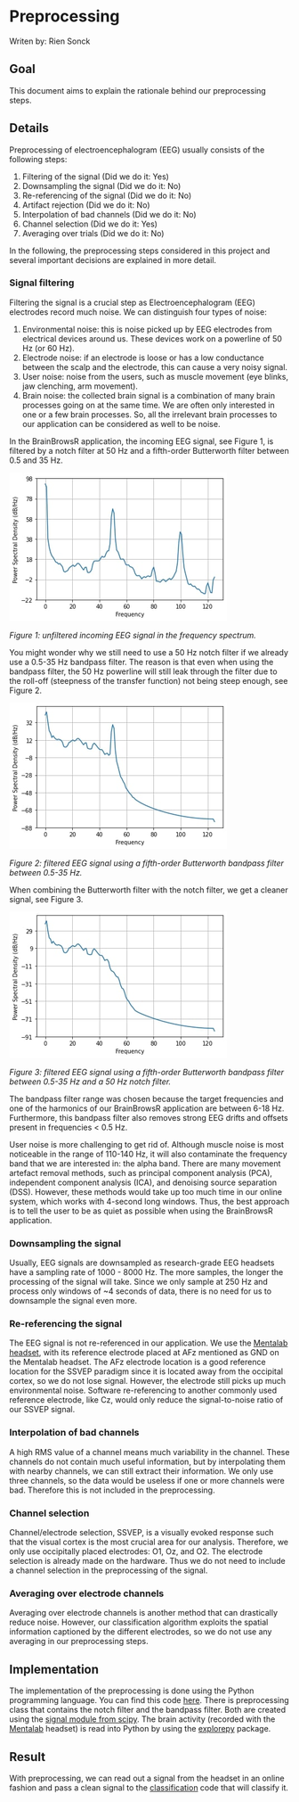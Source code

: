 # Preprocessing

Writen by: Rien Sonck

## Goal

This document aims to explain the rationale behind our preprocessing steps.

## Details

Preprocessing of electroencephalogram (EEG) usually consists of the following steps:

1. Filtering of the signal (Did we do it: Yes)
2. Downsampling the signal (Did we do it: No)
3. Re-referencing of the signal (Did we do it: No)
4. Artifact rejection (Did we do it: No)
5. Interpolation of bad channels (Did we do it: No)
6. Channel selection (Did we do it: Yes)
7. Averaging over trials (Did we do it: No)

In the following, the preprocessing steps considered in this project and several important decisions are explained in more detail.

### Signal filtering

Filtering the signal is a crucial step as Electroencephalogram (EEG) electrodes record much noise. We can distinguish four types of noise:

1. Environmental noise: this is noise picked up by EEG electrodes from electrical devices around us. These devices work on a powerline of 50 Hz (or 60 Hz).
2. Electrode noise: if an electrode is loose or has a low conductance between the scalp and the electrode, this can cause a very noisy signal.
3. User noise: noise from the users, such as muscle movement (eye blinks, jaw clenching, arm movement).
4. Brain noise: the collected brain signal is a combination of many brain processes going on at the same time. We are often only interested in one or a few brain processes. So, all the irrelevant brain processes to our application can be considered as well to be noise.

In the BrainBrowsR application, the incoming EEG signal, see Figure 1, is filtered by a notch filter at 50 Hz and a fifth-order Butterworth filter between 0.5 and 35 Hz.

![alt text](./images/unfiltered_signal.jpg)

_Figure 1: unfiltered incoming EEG signal in the frequency spectrum._

You might wonder why we still need to use a 50 Hz notch filter if we already use a 0.5-35 Hz bandpass filter. The reason is that even when using the bandpass filter, the 50 Hz powerline will still leak through the filter due to the roll-off (steepness of the transfer function) not being steep enough, see Figure 2.

![alt text](./images/filtered_signal_bandpass.jpg)

_Figure 2: filtered EEG signal using a fifth-order Butterworth bandpass filter between 0.5-35 Hz._

When combining the Butterworth filter with the notch filter, we get a cleaner signal, see Figure 3.

![alt text](./images/filtered_signal_notch_bandpass.jpg)

_Figure 3: filtered EEG signal using a fifth-order Butterworth bandpass filter between 0.5-35 Hz and a 50 Hz notch filter._

The bandpass filter range was chosen because the target frequencies and one of the harmonics of our BrainBrowsR application are between 6-18 Hz. Furthermore, this bandpass filter also removes strong EEG drifts and offsets present in frequencies < 0.5 Hz.

User noise is more challenging to get rid of. Although muscle noise is most noticeable in the range of 110-140 Hz, it will also contaminate the frequency band that we are interested in: the alpha band.
There are many movement artefact removal methods, such as principal component analysis (PCA), independent component analysis (ICA), and denoising source separation (DSS). However, these methods would take up too much time in our online system, which works with 4-second long windows. Thus, the best approach is to tell the user to be as quiet as possible when using the BrainBrowsR application.

### Downsampling the signal

Usually, EEG signals are downsampled as research-grade EEG headsets have a sampling rate of 1000 - 8000 Hz.
The more samples, the longer the processing of the signal will take. Since we only sample at 250 Hz and process only windows of ~4 seconds of data, there is no need for us to downsample the signal even more.

### Re-referencing the signal

The EEG signal is not re-referenced in our application. We use the [Mentalab headset](../headset.md), with its reference electrode placed at AFz mentioned as GND on the Mentalab headset. The AFz electrode location is a good reference location for the SSVEP paradigm since it is located away from the occipital cortex, so we do not lose signal. However, the electrode still picks up much environmental noise. Software re-referencing to another commonly used reference electrode, like Cz, would only reduce the signal-to-noise ratio of our SSVEP signal.

### Interpolation of bad channels

A high RMS value of a channel means much variability in the channel. These channels do not contain much useful information, but by interpolating them with nearby channels, we can still extract their information. We only use three channels, so the data would be useless if one or more channels were bad. Therefore this is not included in the preprocessing.

### Channel selection

Channel/electrode selection, SSVEP, is a visually evoked response such that the visual cortex is the most crucial area for our analysis. Therefore, we only use occipitally placed electrodes: O1, Oz, and O2. The electrode selection is already made on the hardware. Thus we do not need to include a channel selection in the preprocessing of the signal.

### Averaging over electrode channels

Averaging over electrode channels is another method that can drastically reduce noise. However, our classification algorithm exploits the spatial information captioned by the different electrodes, so we do not use any averaging in our preprocessing steps.

## Implementation

The implementation of the preprocessing is done using the Python programming language. You can find this code [here](../../src/data_processing/preprocessing.py). There is preprocessing class that contains the notch filter and the bandpass filter. Both are created using the [signal module from scipy](https://docs.scipy.org/doc/scipy/reference/signal.html).
The brain activity (recorded with the [Mentalab](https://mentalab.com/) headset) is read into Python by using the [explorepy](https://github.com/Mentalab-hub/explorepy) package.

## Result

With preprocessing, we can read out a signal from the headset in an online fashion and pass a clean signal to the [classification](./classification.md) code that will classify it.
